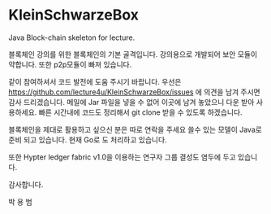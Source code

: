 # KleinSchwarzeBox
Java Block-chain skeleton for lecture. 

블록체인 강의를 위한 블록체인의 기본 골격입니다.
강의용으로 개발되어 보안 모듈이 약합니다.
또한 p2p모듈이 빠져 있습니다.

같이 참여하셔서 코드 발전에 도움 주시기 바랍니다.
우선은 https://github.com/lecture4u/KleinSchwarzeBox/issues
에 의견을 남겨 주시면 감사 드리겠습니다.
메일에 Jar 파일을 넣을 수 없어 이곳에 남겨 놓았으니
다운 받아 사용하세요. 빠른 시간내에 코드도 정리해서
git clone 받을 수 있도록 하겠습니다.

블록체인을 제대로 활용하고 싶으신 분은 따로 연락을 주세요
쓸수 있는 모델이 Java로 준비 되고 있습니다. 현재 Go로 도
처리하고 있습니다.

또한 Hypter ledger fabric v1.0을 이용하는 연구자
그룹 결성도 염두에 두고 있습니다.

감사합니다.

박 용 범
